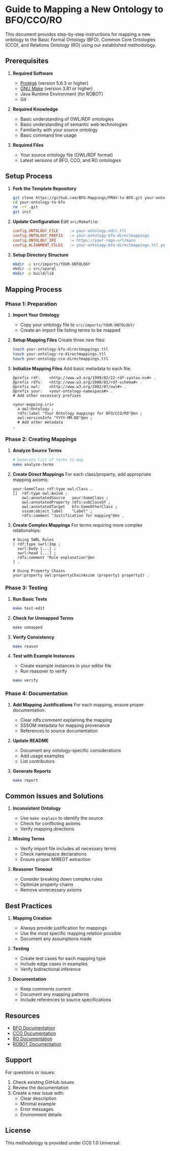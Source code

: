 # Guide to Mapping a New Ontology to BFO/CCO/RO

This document provides step-by-step instructions for mapping a new ontology to the Basic Formal Ontology (BFO), Common Core Ontologies (CCO), and Relations Ontology (RO) using our established methodology.

## Prerequisites

1. **Required Software**
   - [Protégé](https://protege.stanford.edu/) (version 5.6.3 or higher)
   - [GNU Make](https://www.gnu.org/software/make/) (version 3.81 or higher)
   - Java Runtime Environment (for ROBOT)
   - Git

2. **Required Knowledge**
   - Basic understanding of OWL/RDF ontologies
   - Basic understanding of semantic web technologies
   - Familiarity with your source ontology
   - Basic command line usage

3. **Required Files**
   - Your source ontology file (OWL/RDF format)
   - Latest versions of BFO, CCO, and RO ontologies

## Setup Process

1. **Fork the Template Repository**
   ```bash
   git clone https://github.com/BFO-Mappings/PROV-to-BFO.git your-ontology-to-bfo
   cd your-ontology-to-bfo
   rm -rf .git
   git init
   ```

2. **Update Configuration**
   Edit `src/Makefile`:
   ```makefile
   config.ONTOLOGY_FILE     := your-ontology-edit.ttl
   config.ONTOLOGY_PREFIX   := your-ontology-bfo-directmappings
   config.ONTOLOGY_IRI      := https://your-repo-url/main
   config.ALIGNMENT_FILES   := your-ontology-bfo-directmappings.ttl your-ontology-ro-directmappings.ttl your-ontology-cco-directmappings.ttl
   ```

3. **Setup Directory Structure**
   ```bash
   mkdir -p src/imports/YOUR-ONTOLOGY
   mkdir -p src/sparql
   mkdir -p build/lib
   ```

## Mapping Process

### Phase 1: Preparation

1. **Import Your Ontology**
   - Copy your ontology file to `src/imports/YOUR-ONTOLOGY/`
   - Create an import file listing terms to be mapped

2. **Setup Mapping Files**
   Create three new files:
   ```bash
   touch your-ontology-bfo-directmappings.ttl
   touch your-ontology-ro-directmappings.ttl
   touch your-ontology-cco-directmappings.ttl
   ```

3. **Initialize Mapping Files**
   Add basic metadata to each file:
   ```turtle
   @prefix rdf:    <http://www.w3.org/1999/02/22-rdf-syntax-ns#> .
   @prefix rdfs:   <http://www.w3.org/2000/01/rdf-schema#> .
   @prefix owl:    <http://www.w3.org/2002/07/owl#> .
   @prefix your:   <your-ontology-namespace#> .
   # Add other necessary prefixes
   
   <your-mapping-iri>
     a owl:Ontology ;
     rdfs:label "Your Ontology mappings for BFO/CCO/RO"@en ;
     owl:versionInfo "YYYY-MM-DD"@en ;
     # Add other metadata
   .
   ```

### Phase 2: Creating Mappings

1. **Analyze Source Terms**
   ```bash
   # Generate list of terms to map
   make analyze-terms
   ```

2. **Create Direct Mappings**
   For each class/property, add appropriate mapping axioms:
   ```turtle
   your:SomeClass rdf:type owl:Class .
   []  rdf:type owl:Axiom ;
       owl:annotatedSource   your:SomeClass ;
       owl:annotatedProperty rdfs:subClassOf ; 
       owl:annotatedTarget   bfo:SomeOtherClass ;
       sssom:object_label    "Label" ;
       rdfs:comment "Justification for mapping"@en .
   ```

3. **Create Complex Mappings**
   For terms requiring more complex relationships:
   ```turtle
   # Using SWRL Rules
   [ rdf:type swrl:Imp ;
     swrl:body [...] ;
     swrl:head [...] ;
     rdfs:comment "Rule explanation"@en 
   ] .
   
   # Using Property Chains
   your:property owl:propertyChainAxiom (property1 property2) .
   ```

### Phase 3: Testing

1. **Run Basic Tests**
   ```bash
   make test-edit
   ```

2. **Check for Unmapped Terms**
   ```bash
   make unmapped
   ```

3. **Verify Consistency**
   ```bash
   make reason
   ```

4. **Test with Example Instances**
   - Create example instances in your editor file
   - Run reasoner to verify
   ```bash
   make verify
   ```

### Phase 4: Documentation

1. **Add Mapping Justifications**
   For each mapping, ensure proper documentation:
   - Clear rdfs:comment explaining the mapping
   - SSSOM metadata for mapping provenance
   - References to source documentation

2. **Update README**
   - Document any ontology-specific considerations
   - Add usage examples
   - List contributors

3. **Generate Reports**
   ```bash
   make report
   ```

## Common Issues and Solutions

1. **Inconsistent Ontology**
   - Use `make explain` to identify the source
   - Check for conflicting axioms
   - Verify mapping directions

2. **Missing Terms**
   - Verify import file includes all necessary terms
   - Check namespace declarations
   - Ensure proper MIREOT extraction

3. **Reasoner Timeout**
   - Consider breaking down complex rules
   - Optimize property chains
   - Remove unnecessary axioms

## Best Practices

1. **Mapping Creation**
   - Always provide justification for mappings
   - Use the most specific mapping relation possible
   - Document any assumptions made

2. **Testing**
   - Create test cases for each mapping type
   - Include edge cases in examples
   - Verify bidirectional inference

3. **Documentation**
   - Keep comments current
   - Document any mapping patterns
   - Include references to source specifications

## Resources

- [BFO Documentation](https://basic-formal-ontology.org/)
- [CCO Documentation](https://github.com/CommonCoreOntology/CommonCoreOntologies)
- [RO Documentation](https://oborel.github.io/)
- [ROBOT Documentation](https://robot.obolibrary.org/)

## Support

For questions or issues:
1. Check existing GitHub issues
2. Review the documentation
3. Create a new issue with:
   - Clear description
   - Minimal example
   - Error messages
   - Environment details

## License

This methodology is provided under CC0 1.0 Universal.
